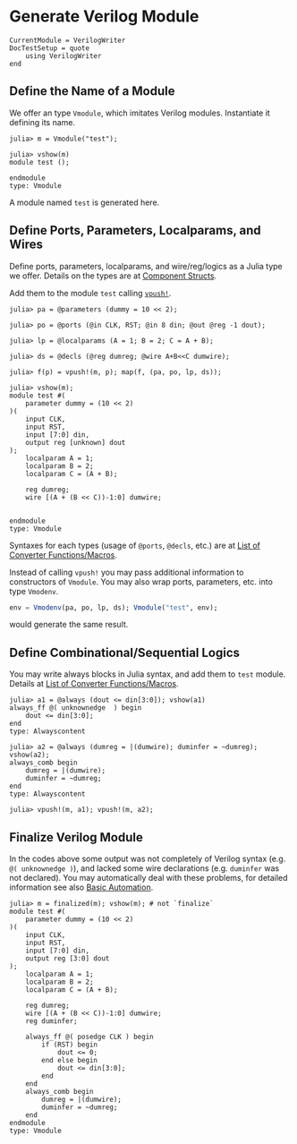 # Generate Verilog Module
```@meta 
CurrentModule = VerilogWriter
DocTestSetup = quote
    using VerilogWriter
end
```
## Define the Name of a Module

We offer an type `Vmodule`, which imitates Verilog modules. Instantiate it defining its name.

```jldoctest t1
julia> m = Vmodule("test");

julia> vshow(m)
module test ();

endmodule
type: Vmodule
```

A module named `test` is generated here.

## Define Ports, Parameters, Localparams, and Wires

Define ports, parameters, localparams, and wire/reg/logics as a Julia type we offer. Details on the types are at [Component Structs](@ref).

Add them to the module `test` calling [`vpush!`](@ref).

```jldoctest t1
julia> pa = @parameters (dummy = 10 << 2);

julia> po = @ports (@in CLK, RST; @in 8 din; @out @reg -1 dout);

julia> lp = @localparams (A = 1; B = 2; C = A + B);

julia> ds = @decls (@reg dumreg; @wire A+B<<C dumwire);

julia> f(p) = vpush!(m, p); map(f, (pa, po, lp, ds));

julia> vshow(m);
module test #(
    parameter dummy = (10 << 2)
)(
    input CLK,
    input RST,
    input [7:0] din,
    output reg [unknown] dout
);
    localparam A = 1;
    localparam B = 2;
    localparam C = (A + B);

    reg dumreg;
    wire [(A + (B << C))-1:0] dumwire;


endmodule
type: Vmodule
```

Syntaxes for each types (usage of `@ports`, `@decls`, etc.) are at [List of Converter Functions/Macros](@ref).

Instead of calling `vpush!` you may pass additional information to constructors of `Vmodule`.
You may also wrap ports, parameters, etc. into type `Vmodenv`.

```julia
env = Vmodenv(pa, po, lp, ds); Vmodule("test", env);
```

would generate the same result.


## Define Combinational/Sequential Logics

You may write always blocks in Julia syntax, and add them to `test` module. Details at [List of Converter Functions/Macros](@ref).

```jldoctest t1
julia> a1 = @always (dout <= din[3:0]); vshow(a1)
always_ff @( unknownedge  ) begin
    dout <= din[3:0];
end
type: Alwayscontent

julia> a2 = @always (dumreg = |(dumwire); duminfer = ~dumreg); vshow(a2);
always_comb begin
    dumreg = |(dumwire);
    duminfer = ~dumreg;
end
type: Alwayscontent

julia> vpush!(m, a1); vpush!(m, a2);
```

## Finalize Verilog Module

In the codes above some output was not completely of Verilog syntax (e.g. `@( unknownedge )`), and lacked some wire declarations (e.g. `duminfer` was not declared).
You may automatically deal with these problems, for detailed information see also [Basic Automation](@ref).

```jldoctest t1
julia> m = finalized(m); vshow(m); # not `finalize`
module test #(
    parameter dummy = (10 << 2)
)(
    input CLK,
    input RST,
    input [7:0] din,
    output reg [3:0] dout
);
    localparam A = 1;
    localparam B = 2;
    localparam C = (A + B);

    reg dumreg;
    wire [(A + (B << C))-1:0] dumwire;
    reg duminfer;

    always_ff @( posedge CLK ) begin
        if (RST) begin
            dout <= 0;
        end else begin
            dout <= din[3:0];
        end
    end
    always_comb begin
        dumreg = |(dumwire);
        duminfer = ~dumreg;
    end
endmodule
type: Vmodule
```
